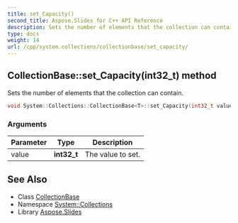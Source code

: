 ```yaml
---
title: set_Capacity()
second_title: Aspose.Slides for C++ API Reference
description: Sets the number of elements that the collection can contain.
type: docs
weight: 14
url: /cpp/system.collections/collectionbase/set_capacity/
---
```

## CollectionBase::set_Capacity(int32_t) method


Sets the number of elements that the collection can contain.

```cpp
void System::Collections::CollectionBase<T>::set_Capacity(int32_t value)
```


### Arguments

| Parameter | Type | Description |
| --- | --- | --- |
| value | **int32_t** | The value to set. |

## See Also

* Class [CollectionBase](./)
* Namespace [System::Collections](../)
* Library [Aspose.Slides](../../)
